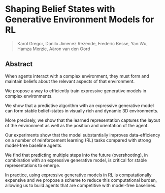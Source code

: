 # Shaping Belief States with Generative Environment Models for RL
> Karol Gregor, Danilo Jimenez Rezende, Frederic Besse, Yan Wu, Hamza Merzic, Aäron van den Oord

## Abstract
When agents interact with a complex environment, they must form and maintain beliefs about the relevant aspects of that environment. 

We propose a way to efficiently train expressive generative models in complex environments. 

We show that a predictive algorithm with an expressive generative model can form stable belief-states in visually rich and dynamic 3D environments. 

More precisely, we show that the learned representation captures the layout of the environment as well as the position and orientation of the agent. 

Our experiments show that the model substantially improves data-efficiency on a number of reinforcement learning (RL) tasks compared with strong model-free baseline agents. 

We find that predicting multiple steps into the future (overshooting), in combination with an expressive generative model, is critical for stable representations to emerge. 

In practice, using expressive generative models in RL is computationally expensive and we propose a scheme to reduce this computational burden, allowing us to build agents that are competitive with model-free baselines.
